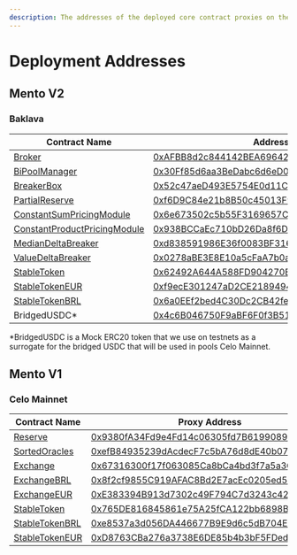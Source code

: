 ```yaml
---
description: The addresses of the deployed core contract proxies on the Celo blockchain.
---
```


# Deployment Addresses

## Mento V2

### Baklava

<table><thead><tr><th>Contract Name</th><th>Address</th><th data-hidden></th></tr></thead><tbody><tr><td><a href="mento-core/smart-contracts/broker/">Broker</a></td><td><a href="https://explorer.celo.org/baklava/address/0xAFBB8d2c844142BEA69642373E586fb4518e5530">0xAFBB8d2c844142BEA69642373E586fb4518e5530</a></td><td></td></tr><tr><td><a href="mento-core/smart-contracts/iexchangeprovider/bipoolmanager/">BiPoolManager</a></td><td><a href="https://explorer.celo.org/baklava/address/0x30Ff85d6aa3BeDabc6d6eD0Ef7B8E6CC3b5AbcD9">0x30Ff85d6aa3BeDabc6d6eD0Ef7B8E6CC3b5AbcD9</a></td><td></td></tr><tr><td><a href="mento-core/smart-contracts/breakerbox/">BreakerBox</a></td><td><a href="https://explorer.celo.org/baklava/address/0x52c47aeD493E5754E0d11C41158c41b1F339c001">0x52c47aeD493E5754E0d11C41158c41b1F339c001</a></td><td></td></tr><tr><td><a href="mento-core/smart-contracts/reserve.md">PartialReserve</a></td><td><a href="https://explorer.celo.org/baklava/address/0xf6D9C84e21b8B50c45013F99dED2637fd2b06f3b">0xf6D9C84e21b8B50c45013F99dED2637fd2b06f3b</a></td><td></td></tr><tr><td><a href="mento-core/smart-contracts/iexchangeprovider/bipoolmanager/constantsumpricingmodule.md">ConstantSumPricingModule</a></td><td><a href="https://explorer.celo.org/baklava/address/0x6e673502c5b55F3169657C004e5797fFE5be6653">0x6e673502c5b55F3169657C004e5797fFE5be6653</a></td><td></td></tr><tr><td><a href="mento-core/smart-contracts/iexchangeprovider/bipoolmanager/constantproductpricingmodule.md">ConstantProductPricingModule</a></td><td><a href="https://explorer.celo.org/baklava/address/0x938BCCaEc710bD26Da8f6D34F3aE4d8840849AbF">0x938BCCaEc710bD26Da8f6D34F3aE4d8840849AbF</a></td><td></td></tr><tr><td><a href="mento-core/smart-contracts/breakerbox/mediandeltabreaker.md">MedianDeltaBreaker</a></td><td><a href="https://explorer.celo.org/baklava/address/0xd838591986E36f0083BF316b44328f47E8186096">0xd838591986E36f0083BF316b44328f47E8186096</a></td><td></td></tr><tr><td><a href="mento-core/smart-contracts/breakerbox/valuedeltabreaker.md">ValueDeltaBreaker</a></td><td><a href="https://explorer.celo.org/baklava/address/0x0278aBE3E8E10a5cFaA7b0a54d59B47342993Ae5">0x0278aBE3E8E10a5cFaA7b0a54d59B47342993Ae5</a></td><td></td></tr><tr><td><a href="mento-core/smart-contracts/stabletoken.md">StableToken</a></td><td><a href="https://explorer.celo.org/baklava/address/0x62492A644A588FD904270BeD06ad52B9abfEA1aE">0x62492A644A588FD904270BeD06ad52B9abfEA1aE</a></td><td></td></tr><tr><td><a href="mento-core/smart-contracts/stabletoken.md">StableTokenEUR</a></td><td><a href="https://explorer.celo.org/baklava/address/0xf9ecE301247aD2CE21894941830A2470f4E774ca">0xf9ecE301247aD2CE21894941830A2470f4E774ca</a></td><td></td></tr><tr><td><a href="mento-core/smart-contracts/stabletoken.md">StableTokenBRL</a></td><td><a href="https://explorer.celo.org/baklava/address/0x6a0EEf2bed4C30Dc2CB42fe6c5f01F80f7EF16d1">0x6a0EEf2bed4C30Dc2CB42fe6c5f01F80f7EF16d1</a></td><td></td></tr><tr><td>BridgedUSDC*</td><td><a href="https://explorer.celo.org/baklava/address/0x4c6B046750F9aBF6F0f3B511217438451bc6Aa02">0x4c6B046750F9aBF6F0f3B511217438451bc6Aa02</a></td><td></td></tr></tbody></table>

\*BridgedUSDC is a Mock ERC20 token that we use on testnets as a surrogate for the bridged USDC that will be used in pools Celo Mainnet.

## Mento V1

### Celo Mainnet

| Contract Name                                                                                            | Proxy Address                                                                                                                      | Implementation Address                                                                                                             |
| -------------------------------------------------------------------------------------------------------- | ---------------------------------------------------------------------------------------------------------------------------------- | ---------------------------------------------------------------------------------------------------------------------------------- |
| [Reserve](https://github.com/mento-protocol/mento-core/blob/develop/contracts/Reserve.sol)               | [0x9380fA34Fd9e4Fd14c06305fd7B6199089eD4eb9](https://explorer.celo.org/mainnet/address/0x9380fA34Fd9e4Fd14c06305fd7B6199089eD4eb9) | [0x907F37A0e9B003dF15500C025f7ACb496A726aA0](https://explorer.celo.org/mainnet/address/0x907F37A0e9B003dF15500C025f7ACb496A726aA0) |
| [SortedOracles](https://github.com/mento-protocol/mento-core/blob/develop/contracts/SortedOracles.sol)   | [0xefB84935239dAcdecF7c5bA76d8dE40b077B7b33](https://explorer.celo.org/mainnet/address/0xefB84935239dAcdecF7c5bA76d8dE40b077B7b33) | [0xaf5D514bB94023C9Af979821F59A5Eecde0986EF](https://explorer.celo.org/mainnet/address/0xaf5D514bB94023C9Af979821F59A5Eecde0986EF) |
| [Exchange](https://github.com/mento-protocol/mento-core/blob/develop/contracts/Exchange.sol)             | [0x67316300f17f063085Ca8bCa4bd3f7a5a3C66275](https://explorer.celo.org/mainnet/address/0x67316300f17f063085Ca8bCa4bd3f7a5a3C66275) | [0x9A470D789BCd392ae4c8f22DB8425b5eF139906C](https://explorer.celo.org/mainnet/address/0x9A470D789BCd392ae4c8f22DB8425b5eF139906C) |
| [ExchangeBRL](https://github.com/mento-protocol/mento-core/blob/develop/contracts/ExchangeBRL.sol)       | [0x8f2cf9855C919AFAC8Bd2E7acEc0205ed568a4EA](https://explorer.celo.org/mainnet/address/0x8f2cf9855C919AFAC8Bd2E7acEc0205ed568a4EA) | [0x0d4a42B2fc30AfBF6b6e8f5CE49A659E38A2D112](https://explorer.celo.org/mainnet/address/0x0d4a42B2fc30AfBF6b6e8f5CE49A659E38A2D112) |
| [ExchangeEUR](https://github.com/mento-protocol/mento-core/blob/develop/contracts/ExchangeEUR.sol)       | [0xE383394B913d7302c49F794C7d3243c429d53D1d](https://explorer.celo.org/mainnet/address/0xE383394B913d7302c49F794C7d3243c429d53D1d) | [0x32C2dcB7730eD6Fc1Eac0444a668F38Fd7B5dc8D](https://explorer.celo.org/mainnet/address/0x32C2dcB7730eD6Fc1Eac0444a668F38Fd7B5dc8D) |
| [StableToken](https://github.com/mento-protocol/mento-core/blob/develop/contracts/StableToken.sol)       | [0x765DE816845861e75A25fCA122bb6898B8B1282a](https://explorer.celo.org/mainnet/address/0x765DE816845861e75A25fCA122bb6898B8B1282a) | [0x18E6BFDc909063F7445E410a5495264619495bCB](https://explorer.celo.org/mainnet/address/0x18E6BFDc909063F7445E410a5495264619495bCB) |
| [StableTokenBRL](https://github.com/mento-protocol/mento-core/blob/develop/contracts/StableTokenBRL.sol) | [0xe8537a3d056DA446677B9E9d6c5dB704EaAb4787](https://explorer.celo.org/mainnet/address/0xe8537a3d056DA446677B9E9d6c5dB704EaAb4787) | [0x5e72978225b5777298B28B7EA543bf0C5FEDDEc8](https://explorer.celo.org/mainnet/address/0x5e72978225b5777298B28B7EA543bf0C5FEDDEc8) |
| [StableTokenEUR](https://github.com/mento-protocol/mento-core/blob/develop/contracts/StableTokenEUR.sol) | [0xD8763CBa276a3738E6DE85b4b3bF5FDed6D6cA73](https://explorer.celo.org/mainnet/address/0xD8763CBa276a3738E6DE85b4b3bF5FDed6D6cA73) | [0x09933e89986FeA776C3Be3556dBF9BA23c240bB3](https://explorer.celo.org/mainnet/address/0x09933e89986FeA776C3Be3556dBF9BA23c240bB3) |
